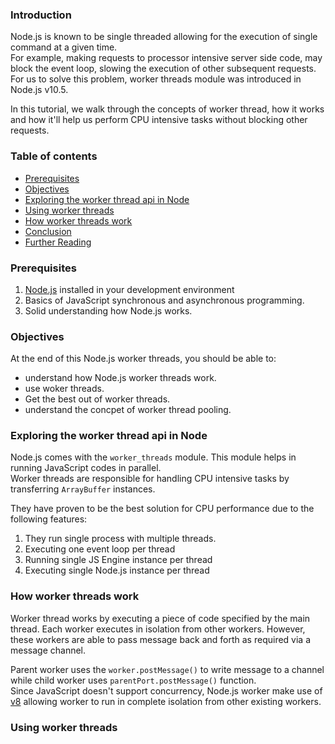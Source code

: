 ### Introduction
Node.js is known to be single threaded allowing for the execution of single command at a given time.  
For example, making requests to processor intensive server side code, may block the event loop, slowing the execution of other subsequent requests.
For us to solve this problem, worker threads module was introduced in Node.js v10.5.  

In this tutorial, we walk through the concepts of worker thread, how it works and how it'll help us perform CPU intensive tasks without blocking other requests.

### Table of contents
- [Prerequisites](#prerequisites)
- [Objectives](#objectives)
- [Exploring the worker thread api in Node](#exploring-the-worker-thread-api-in-node)
- [Using worker threads](using-worker-threads)
- [How worker threads work](#how-worker-threads-work)
- [Conclusion](#conclusion)
- [Further Reading](#further-reading)

### Prerequisites
1. [Node.js](https://nodejs.org/en/download/) installed in your development environment
2. Basics of JavaScript synchronous and asynchronous programming.
3. Solid understanding how Node.js works.

### Objectives
At the end of this Node.js worker threads, you should be able to:

- understand how Node.js worker threads work.
- use woker threads.
- Get the best out of worker threads.
- understand the concpet of worker thread pooling.

### Exploring the worker thread api in Node
Node.js comes with the `worker_threads` module. This module helps in running JavaScript codes in parallel.  
Worker threads are responsible for handling CPU intensive tasks by transferring `ArrayBuffer` instances.  

They have proven to be the best solution for CPU performance due to the following features:
1. They run single process with multiple threads.
2. Executing one event loop per thread
3. Running single JS Engine instance per thread
4. Executing single Node.js instance per thread

### How worker threads work
Worker thread works by executing a piece of code specified by the main thread. Each worker executes in isolation from other workers.
However, these workers are able to pass message back and forth as required via a message channel.   

Parent worker uses the `worker.postMessage()` to write message to a channel while child worker uses `parentPort.postMessage()` function.  
Since JavaScript doesn't support concurrency, Node.js worker make use of [v8](https://v8docs.nodesource.com/node-0.8/d5/dda/classv8_1_1_isolate.html) allowing worker to run in complete isolation from other existing workers.  

### Using worker threads








